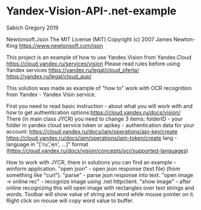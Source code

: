 # Yandex-Vision-API-.net-example
Sabich Gregory 2019

Newtonsoft.Json
The MIT License (MIT)
Copyright (c) 2007 James Newton-King https://www.newtonsoft.com/json

This project is an example of how to use Yandex.Vision from Yandex.Cloud
https://cloud.yandex.ru/services/vision
Please read rules before using Yandex services
https://yandex.ru/legal/cloud_oferta/
https://yandex.ru/legal/cloud_aup/

This solution was made as example of "how to" work with OCR recognition from Yandex - Yandex Visin service.

First you need to read basic instruction - about what you will work with and how to get authentication options:https://cloud.yandex.ru/docs/vision/
There (in main class JYCR) you need to change 3 items:
  folderID - your folder in yandex cloud service
  token or apikey - authentication data for your account:
    https://cloud.yandex.ru/docs/iam/operations/api-key/create
    https://cloud.yandex.ru/docs/iam/operations/iam-token/create
  lang - language in "['ru','en', ...]" format (https://cloud.yandex.ru/docs/vision/concepts/ocr/supported-languages)

How to work with JYCR, there in solutions you can find an example - winform application. 
"open json" - open json response (text file) (from something like "curl").
"parse" - parse json response into text.
"open image -> online rec" - recognize image using .net httpclient.
"show image" - after online recognizing this will open image with rectangles over text strings and words. 
Toolbar will show value of string and word while mouse pointer on it.
Right click on mouse will copy word value to buffer.
